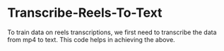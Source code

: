# Transcribe-Reels-To-Text
To train data on reels transcriptions, we first need to transcribe the data from mp4 to text. This code helps in achieving the above.
